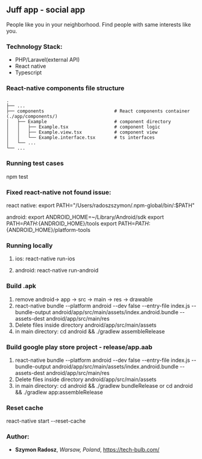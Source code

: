 ## Juff app - social app

People like you in your neighborhood.
Find people with same interests like you.

### Technology Stack:

- PHP/Laravel(external API)
- React native
- Typescript

### React-native components file structure

    .
    ├── ...
    ├── components                          # React components container (./app/components/)
    │   ├── Example                         # component directory
    │   │   ├── Example.tsx                 # component logic
    │   │   ├── Example.view.tsx            # component view
    │   │   └── Example.interface.tsx       # ts interfaces
    │   └── ...
    └── ...

### Running test cases

npm test

### Fixed react-native not found issue:

react native:
export PATH="/Users/radoszszymon/.npm-global/bin/:\$PATH"

android:
export ANDROID_HOME=~/Library/Android/sdk
export PATH=${PATH}:${ANDROID_HOME}/tools
export PATH=${PATH}:${ANDROID_HOME}/platform-tools

### Running locally

1. ios:
   react-native run-ios

2. android:
   react-native run-android

### Build .apk

1. remove android-> app -> src -> main -> res -> drawable
2. react-native bundle --platform android --dev false --entry-file index.js --bundle-output android/app/src/main/assets/index.android.bundle --assets-dest android/app/src/main/res
3. Delete files inside directory android/app/src/main/assets
4. in main directory: cd android && ./gradlew assembleRelease

### Build google play store project - release/app.aab

1. react-native bundle --platform android --dev false --entry-file index.js --bundle-output android/app/src/main/assets/index.android.bundle --assets-dest android/app/src/main/res
2. Delete files inside directory android/app/src/main/assets
3. in main directory: cd android && ./gradlew bundleRelease
   or cd android && ./gradlew app:assembleRelease

### Reset cache

react-native start --reset-cache

### Author:

- **Szymon Radosz**, _Warsaw, Poland_, https://tech-bulb.com/
